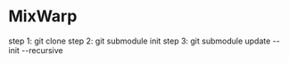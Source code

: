 # MixWarp

step 1: git clone
step 2: git submodule init
step 3: git submodule update --init --recursive
